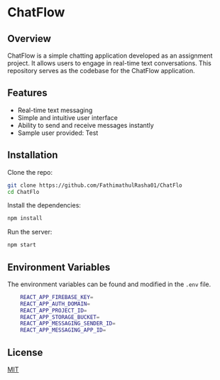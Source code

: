 # ChatFlow

## Overview
ChatFlow is a simple chatting application developed as an assignment project. It allows users to engage in real-time text conversations. This repository serves as the codebase for the ChatFlow application.

## Features
- Real-time text messaging
- Simple and intuitive user interface
- Ability to send and receive messages instantly
- Sample user provided: Test

## Installation

Clone the repo:

```bash
git clone https://github.com/FathimathulRasha01/ChatFlo
cd ChatFlo
```

Install the dependencies:

```bash
npm install
```

Run the  server:

```bash
npm start
```

## Environment Variables

The environment variables can be found and modified in the `.env` file.

```bash
    REACT_APP_FIREBASE_KEY=
    REACT_APP_AUTH_DOMAIN=
    REACT_APP_PROJECT_ID=
    REACT_APP_STORAGE_BUCKET=
    REACT_APP_MESSAGING_SENDER_ID=
    REACT_APP_MESSAGING_APP_ID=

```



## License

[MIT](LICENSE)